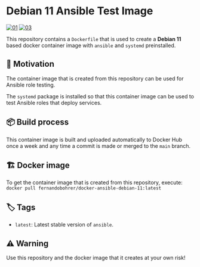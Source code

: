 # Debian 11 Ansible Test Image

[![01]][02]
[![03]][04]

This repository contains a `Dockerfile` that is used to create a **Debian 11** based docker container image with `ansible` and `systemd` preinstalled.

## 🚀 Motivation

The container image that is created from this repository can be used for Ansible role testing.

The `systemd` package is installed so that this container image can be used to test Ansible roles that deploy services.

## 📦 Build process

This container image is built and uploaded automatically to Docker Hub once a week and any time a commit is made or merged to the `main` branch.

## 🏗️ Docker image

To get the container image that is created from this repository, execute: `docker pull fernandobohrer/docker-ansible-debian-11:latest`

## 🏷️ Tags

- `latest`: Latest stable version of `ansible`.

## ⚠️ Warning

Use this repository and the docker image that it creates at your own risk!

[01]: https://img.shields.io/github/actions/workflow/status/fernandobohrer/docker-ansible-debian-11/build-test-and-push-docker-image.yml?branch=main&event=push&style=flat-square&logo=github&logoColor=white&label=Build%2C%20test%20and%20push%20docker%20image&labelColor=black&cacheSeconds=300
[02]: https://github.com/fernandobohrer/docker-ansible-debian-11/actions/workflows/build-test-and-push-docker-image.yml
[03]: https://img.shields.io/docker/pulls/fernandobohrer/docker-ansible-debian-11?style=flat-square&logo=docker&logoColor=white&label=pulls&labelColor=black&cacheSeconds=300
[04]: https://hub.docker.com/r/fernandobohrer/docker-ansible-debian-11/
